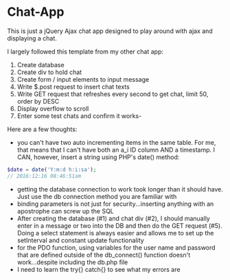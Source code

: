 # Chat-App

This is just a jQuery Ajax chat app designed to play around with ajax and displaying a chat.

I largely followed this template from my other chat app:

1. Create database
2. Create div to hold chat
3. Create form / input elements to input message
4. Write $.post request to insert chat texts
5. Write GET request that refreshes every second to get chat, limit 50, order by DESC
6. Display overflow to scroll
7. Enter some test chats and confirm it works- 	

Here are a few thoughts:
  - you can't have two auto incrementing items in the same table.  For me, that means that
  I can't have both an a_i ID column AND a timestamp.  I CAN, however, insert a string
  using PHP's date() method:
```php
$date = date('Y:m:d h:i:sa');
// 2016:12:16 08:46:51am
```

  - getting the database connection to work took longer than it should have.  Just use
  the db connection method you are familiar with
  - binding parameters is not just for security...inserting anything with an apostrophe
  can screw up the SQL
  - After creating the database (#1) and chat div (#2), I should manually enter in a 
  message or two into the DB and then do the GET request (#5).  Doing a select statement
  is always easier and allows me to set up the setInterval and constant update 
  functionality
  - for the PDO function, using variables for the user name and password that are defined
  outside of the db_connect() function doesn't work...despite including the db.php file
  - I need to learn the try{} catch{} to see what my errors are


